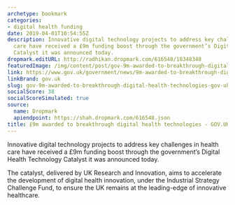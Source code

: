 ```yaml
---
archetype: bookmark
categories:
- digital health funding
date: 2019-04-01T10:54:55Z
description: Innovative digital technology projects to address key challenges in health
  care have received a £9m funding boost through the government’s Digital Health Technology
  Catalyst it was announced today.
dropmark.editURL: http://radhikan.dropmark.com/616548/18348348
featuredImage: /img/content/post/gov-9m-awarded-to-breakthrough-digital-health-technologies-gov-uk.jpg
link: https://www.gov.uk/government/news/9m-awarded-to-breakthrough-digital-health-technologies
linkBrand: gov.uk
slug: gov-9m-awarded-to-breakthrough-digital-health-technologies-gov-uk
socialScore: 38
socialScoreSimulated: true
source:
  name: Dropmark
  apiendpoint: https://shah.dropmark.com/616548.json
title: £9m awarded to breakthrough digital health technologies - GOV.UK
---
```

Innovative digital technology projects to address key challenges in health care have received a £9m funding boost through the government’s Digital Health Technology Catalyst it was announced today.

The catalyst, delivered by UK Research and Innovation, aims to accelerate the development of digital health innovation, under the Industrial Strategy Challenge Fund, to ensure the UK remains at the leading-edge of innovative healthcare.

